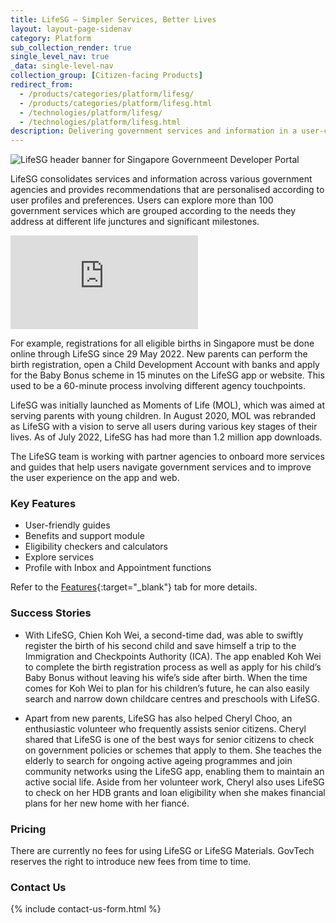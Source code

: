 ```yaml
---
title: LifeSG – Simpler Services, Better Lives
layout: layout-page-sidenav
category: Platform
sub_collection_render: true
single_level_nav: true
_data: single-level-nav
collection_group: [Citizen-facing Products]
redirect_from:
  - /products/categories/platform/lifesg/
  - /products/categories/platform/lifesg.html
  - /technologies/platform/lifesg/
  - /technologies/platform/lifesg.html
description: Delivering government services and information in a user-centric manner.
---
```


![LifeSG header banner for Singapore Governmeent Developer Portal](/assets/img/LifeSG-HeaderBanner-v2.png)

LifeSG consolidates services and information across various government agencies and provides recommendations that are personalised according to user profiles and preferences. Users can explore more than 100 government services which are grouped according to the needs they address at different life junctures and significant milestones. 

<iframe src="https://www.youtube.com/embed/cqy9LF2jw7M?showinfo=0" frameborder="0" allow="accelerometer; autoplay; encrypted-media; gyroscope; picture-in-picture" allowfullscreen></iframe>

For example, registrations for all eligible births in Singapore must be done online through LifeSG since 29 May 2022. New parents can perform the birth registration, open a Child Development Account with banks and apply for the Baby Bonus scheme in 15 minutes on the LifeSG app or website. This used to be a 60-minute process involving different agency touchpoints.

LifeSG was initially launched as Moments of Life (MOL), which was aimed at serving parents with young children. In August 2020, MOL was rebranded as LifeSG with a vision to serve all users during various key stages of their lives. As of July 2022, LifeSG has had more than 1.2 million app downloads.

The LifeSG team is working with partner agencies to onboard more services and guides that help users navigate government services and to improve the user experience on the app and web. 

### Key Features

- User-friendly guides
- Benefits and support module
- Eligibility checkers and calculators 
- Explore services
- Profile with Inbox and Appointment functions

Refer to the [Features](/products/categories/platform/lifesg/features){:target="_blank"} tab for more details. 

### Success Stories

- With LifeSG, Chien Koh Wei, a second-time dad, was able to swiftly register the birth of his second child and save himself a trip to the Immigration and Checkpoints Authority (ICA). The app enabled Koh Wei to complete the birth registration process as well as apply for his child’s Baby Bonus without leaving his wife’s side after birth. When the time comes for Koh Wei to plan for his children’s future, he can also easily search and narrow down childcare centres and preschools with LifeSG.

- Apart from new parents, LifeSG has also helped Cheryl Choo, an enthusiastic volunteer who frequently assists senior citizens. Cheryl shared that LifeSG is one of the best ways for senior citizens to check on government policies or schemes that apply to them. She teaches the elderly to search for ongoing active ageing programmes and join community networks using the LifeSG app, enabling them to maintain an active social life. Aside from her volunteer work, Cheryl also uses LifeSG to check on her HDB grants and loan eligibility when she makes financial plans for her new home with her fiancé.

### Pricing

There are currently no fees for using LifeSG or LifeSG Materials. GovTech reserves the right to introduce new fees from time to time.

### Contact Us

{% include contact-us-form.html %}
